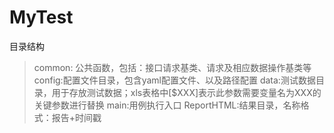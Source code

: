 # MyTest
目录结构
>common: 公共函数，包括：接口请求基类、请求及相应数据操作基类等
>config:配置文件目录，包含yaml配置文件、以及路径配置
>data:测试数据目录，用于存放测试数据；xls表格中[$XXX]表示此参数需要变量名为XXX的关键参数进行替换
>main:用例执行入口
>ReportHTML:结果目录，名称格式：报告+时间戳
